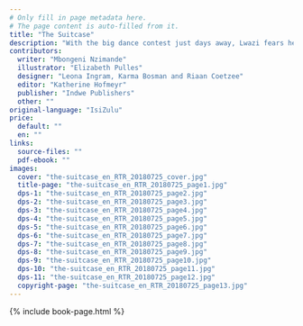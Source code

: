 ```yaml
---
# Only fill in page metadata here.
# The page content is auto-filled from it.
title: "The Suitcase"
description: "With the big dance contest just days away, Lwazi fears he’ll have nothing to wear. With a little help from his Gogo and the spirit of his Mkhulu, he might just get everything his heart wishes for …"
contributors:
  writer: "Mbongeni Nzimande"
  illustrator: "Elizabeth Pulles"
  designer: "Leona Ingram, Karma Bosman and Riaan Coetzee"
  editor: "Katherine Hofmeyr"
  publisher: "Indwe Publishers"
  other: ""
original-language: "IsiZulu"
price:
  default: ""
  en: ""
links:
  source-files: ""
  pdf-ebook: ""
images:
  cover: "the-suitcase_en_RTR_20180725_cover.jpg"
  title-page: "the-suitcase_en_RTR_20180725_page1.jpg"
  dps-1: "the-suitcase_en_RTR_20180725_page2.jpg"
  dps-2: "the-suitcase_en_RTR_20180725_page3.jpg"
  dps-3: "the-suitcase_en_RTR_20180725_page4.jpg"
  dps-4: "the-suitcase_en_RTR_20180725_page5.jpg"
  dps-5: "the-suitcase_en_RTR_20180725_page6.jpg"
  dps-6: "the-suitcase_en_RTR_20180725_page7.jpg"
  dps-7: "the-suitcase_en_RTR_20180725_page8.jpg"
  dps-8: "the-suitcase_en_RTR_20180725_page9.jpg"
  dps-9: "the-suitcase_en_RTR_20180725_page10.jpg"
  dps-10: "the-suitcase_en_RTR_20180725_page11.jpg"
  dps-11: "the-suitcase_en_RTR_20180725_page12.jpg"
  copyright-page: "the-suitcase_en_RTR_20180725_page13.jpg"
---
```


{% include book-page.html %}




